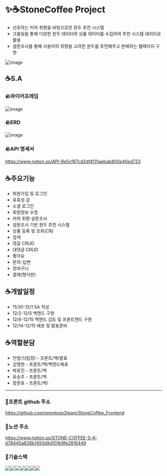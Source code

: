 # ✨☕StoneCoffee Project
- 선호하는 커피 취향을 바탕으로한 원두 추천 시스템
- 크롤링을 통해 다양한 원두 데이터와 상품 데이터를 수집하여 추천 시스템 데이터로 활용
- 설문조사를 통해 사용자의 취향을 고려한 원두를 추천해주고 판매하는 웹페이지 구현

![image](https://user-images.githubusercontent.com/112310580/207893399-c2a49762-b916-4f44-938c-60ef7b71a8ee.png)

## ☕S.A
### 🪨와이어프레임
![image](https://user-images.githubusercontent.com/112310580/207888154-8d3bdbcf-eced-442d-bdc6-8ddb7caf12d3.png)

### 🪨ERD
![image](https://user-images.githubusercontent.com/112310580/207888701-b8b8771e-5f97-46d3-9b32-e68d3612a73b.png)

### 🪨API 명세서
https://www.notion.so/API-9e5cf87cd2df4f31aebab800e40ed723

## ☕주요기능
- 회원가입 및 로그인
- 유효성 검
- 소셜 로그인
- 회원정보 수정
- 커피 취향 설문조사
- 설문조사 기반 원두 추천 시스템
- 상품 등록 및 조회(CR)
- 검색
- 댓글 CRUD
- 대댓글 CRUD
- 좋아요
- 문의-답변
- 장바구니
- 결제(형식만)

## ☕개발일정
- 11/30-12/1 SA 작성
- 12/2-12/5 백엔드 구현
- 12/6-12/15 백엔드 검토 및 프론트엔드 구현
- 12/14-12/15 배포 및 발표준비

## ☕역할분담
- 안범기(팀장) - 프론트/백/발표
- 김명현 - 프론트/백/백엔드배포
- 박효진 - 프론트/백
- 유승주 - 프론트/백
- 장준표 - 프론트/백/

---
### 📍프론트 github 주소
https://github.com/onestone2team/StoneCoffee_Frontend
### 📍노션 주소
https://www.notion.so/STONE-COFFEE-S-A-d78440a826b1493d9d101b9fe2816449
### 📍기술스택
<div style="display:flex; flex-direction:row;">
<img src="https://img.shields.io/badge/html5-E34F26?style=for-the-badge&logo=html5&logoColor=white">
<img src="https://img.shields.io/badge/css-1572B6?style=for-the-badge&logo=css3&logoColor=white"> 
<img src="https://img.shields.io/badge/javascript-F7DF1E?style=for-the-badge&logo=javascript&logoColor=black"> 
<img src="https://img.shields.io/badge/jquery-0769AD?style=for-the-badge&logo=jquery&logoColor=white">
<img src="https://img.shields.io/badge/python-3776AB?style=for-the-badge&logo=python&logoColor=white"> 
<img src="https://img.shields.io/badge/github-181717?style=for-the-badge&logo=github&logoColor=white">
<img src="https://img.shields.io/badge/git-F05032?style=for-the-badge&logo=git&logoColor=white"> 
</div>


